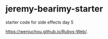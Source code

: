 # jeremy-bearimy-starter

starter code for side effects day 5

https://wenjuchou.github.io/Rubys-Web/.
